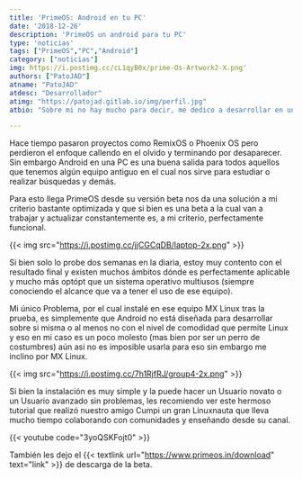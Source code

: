 ```yaml
---
title: 'PrimeOS: Android en tu PC'
date: '2018-12-26'
description: 'PrimeOS un android para tu PC'
type: 'noticias'
tags: ["PrimeOS","PC","Android"]
category: ["noticias"]
img: https://i.postimg.cc/cL1qyB0x/prime-Os-Artwork2-X.png'
authors: ["PatoJAD"]
atname: "PatoJAD"
atdesc: "Desarrollador"
atimg: "https://patojad.gitlab.io/img/perfil.jpg"
atbio: "Sobre mi no hay mucho para decir, me dedico a desarrollar en una empresa de telecomunicaciones, utilizo linux desde el 2012 y hace años que es mi sistema operativo main. Soy una persona que busca crecer profesionalmente sin dejar de divertirse y hacer lo que me gusta. Siempre digo que cuando un proyecto sale es importante agradecer, por lo cual les recomiendo a todos leer la seccion Agreadecimientos en la cual me tome un tiempito para poder agradecer a todos y cada uno de los que hicieron posible todo esto."

---
```


Hace tiempo pasaron proyectos como RemixOS o Phoenix OS pero perdieron el enfoque callendo en el olvido y terminando por desaparecer. Sin embargo Android en una PC es una buena salida para todos aquellos que tenemos algún equipo antiguo en el cual nos sirve para estudiar o realizar búsquedas y demás.

Para esto llega PrimeOS desde su versión beta nos da una solución a mi criterio bastante optimizada y que si bien es una beta a la cual van a trabajar y actualizar constantemente es, a mi criterio, perfectamente funcional.

{{< img src="https://i.postimg.cc/jjCGCqDB/laptop-2x.png" >}}

Si bien solo lo probe dos semanas en la diaria, estoy muy contento con el resultado final y existen muchos ámbitos dónde es perfectamente aplicable y mucho más optópt que un sistema operativo multiusos (siempre conociendo el alcance que va a tener el uso de ese equipo).

Mi único Problema, por el cual instalé en ese equipo MX Linux tras la prueba, es simplemente que Android no está diseñada para desarrollar sobre si misma o al menos no con el nivel de comodidad que permite Linux y eso en mi caso es un poco molesto (mas bien por ser un perro de costumbres) aún asi no es imposible usarla para eso sin embargo me inclino por MX Linux.

{{< img src="https://i.postimg.cc/7h1RjfRJ/group4-2x.png" >}}

Si bien la instalación es muy simple y la puede hacer un Usuario novato o un Usuario avanzado sin problemas, les recomiendo ver este hermoso tutorial que realizó nuestro amigo Cumpi un gran Linuxnauta que lleva mucho tiempo colaborando con comunidades y enseñando desde su canal.

{{< youtube code="3yoQSKFojt0" >}}

También les dejo el {{< textlink url="https://www.primeos.in/download" text="link" >}} de descarga de la beta.
